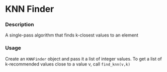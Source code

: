 # KNN Finder

### Description
A single-pass algorithm that finds k-closest values to an element

### Usage
Create an `KNNFinder` object and pass it a list of integer values.
To get a list of k-recommended values close to a value v, call `find_knn(v,k)`
